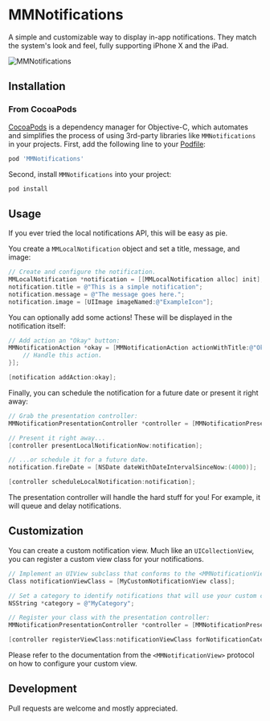 # MMNotifications
A simple and customizable way to display in-app notifications. They match the system's look and feel, fully supporting iPhone X and the iPad.

![MMNotifications](https://github.com/matmartinez/MMNotifications/blob/master/Screenshot.png)

## Installation

### From CocoaPods 
[CocoaPods](http://cocoapods.org) is a dependency manager for Objective-C, which automates and simplifies the process of using 3rd-party libraries like `MMNotifications` in your projects. First, add the following line to your [Podfile](http://guides.cocoapods.org/using/using-cocoapods.html):

```ruby
pod 'MMNotifications'
```

Second, install `MMNotifications` into your project:

```ruby
pod install
```

## Usage

If you ever tried the local notifications API, this will be easy as pie.

You create a `MMLocalNotification` object and set a title, message, and image:

```objective-c
// Create and configure the notification.
MMLocalNotification *notification = [[MMLocalNotification alloc] init];
notification.title = @"This is a simple notification";
notification.message = @"The message goes here.";
notification.image = [UIImage imageNamed:@"ExampleIcon"];
```

You can optionally add some actions! These will be displayed in the notification itself:

```objective-c
// Add action an "Okay" button:
MMNotificationAction *okay = [MMNotificationAction actionWithTitle:@"Okay" style:MMNotificationActionStyleDone handler:^(MMNotificationAction *action){
	// Handle this action.
}];

[notification addAction:okay];
```

Finally, you can schedule the notification for a future date or present it right away:

```objective-c
// Grab the presentation controller:
MMNotificationPresentationController *controller = [MMNotificationPresentationController sharedPresentationController];

// Present it right away...
[controller presentLocalNotificationNow:notification];

// ...or schedule it for a future date.
notification.fireDate = [NSDate dateWithDateIntervalSinceNow:(4000)];

[controller scheduleLocalNotification:notification];

```

The presentation controller will handle the hard stuff for you! For example, it will queue and delay notifications.

## Customization

You can create a custom notification view. Much like an `UICollectionView`, you can register a custom view class for your notifications.

 ```objective-c
// Implement an UIView subclass that conforms to the <MMNotificationView> protocol:
Class notificationViewClass = [MyCustomNotificationView class];

// Set a category to identify notifications that will use your custom class:
NSString *category = @"MyCategory";

// Register your class with the presentation controller:
MMNotificationPresentationController *controller = [MMNotificationPresentationController sharedPresentationController];

[controller registerViewClass:notificationViewClass forNotificationCategory:category];
```

Please refer to the documentation from the `<MMNotificationView>` protocol on how to configure your custom view.

## Development
Pull requests are welcome and mostly appreciated.


